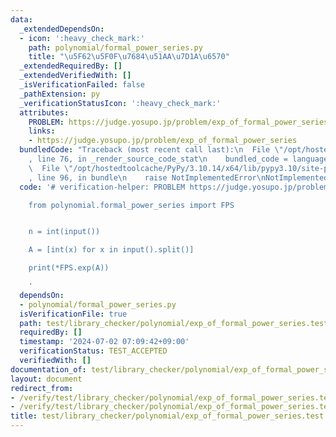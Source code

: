 ```yaml
---
data:
  _extendedDependsOn:
  - icon: ':heavy_check_mark:'
    path: polynomial/formal_power_series.py
    title: "\u5F62\u5F0F\u7684\u51AA\u7D1A\u6570"
  _extendedRequiredBy: []
  _extendedVerifiedWith: []
  _isVerificationFailed: false
  _pathExtension: py
  _verificationStatusIcon: ':heavy_check_mark:'
  attributes:
    PROBLEM: https://judge.yosupo.jp/problem/exp_of_formal_power_series
    links:
    - https://judge.yosupo.jp/problem/exp_of_formal_power_series
  bundledCode: "Traceback (most recent call last):\n  File \"/opt/hostedtoolcache/PyPy/3.10.14/x64/lib/pypy3.10/site-packages/onlinejudge_verify/documentation/build.py\"\
    , line 76, in _render_source_code_stat\n    bundled_code = language.bundle(\n\
    \  File \"/opt/hostedtoolcache/PyPy/3.10.14/x64/lib/pypy3.10/site-packages/onlinejudge_verify/languages/python.py\"\
    , line 96, in bundle\n    raise NotImplementedError\nNotImplementedError\n"
  code: '# verification-helper: PROBLEM https://judge.yosupo.jp/problem/exp_of_formal_power_series

    from polynomial.formal_power_series import FPS


    n = int(input())

    A = [int(x) for x in input().split()]

    print(*FPS.exp(A))

    '
  dependsOn:
  - polynomial/formal_power_series.py
  isVerificationFile: true
  path: test/library_checker/polynomial/exp_of_formal_power_series.test.py
  requiredBy: []
  timestamp: '2024-07-02 07:09:42+09:00'
  verificationStatus: TEST_ACCEPTED
  verifiedWith: []
documentation_of: test/library_checker/polynomial/exp_of_formal_power_series.test.py
layout: document
redirect_from:
- /verify/test/library_checker/polynomial/exp_of_formal_power_series.test.py
- /verify/test/library_checker/polynomial/exp_of_formal_power_series.test.py.html
title: test/library_checker/polynomial/exp_of_formal_power_series.test.py
---
```

